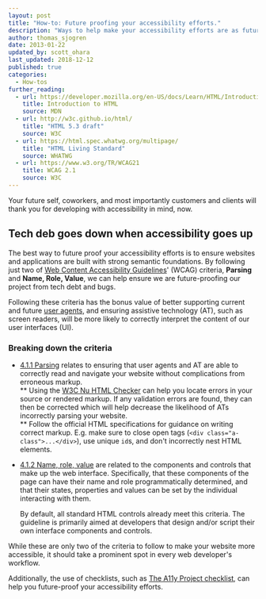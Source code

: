 ```yaml
---
layout: post
title: "How-to: Future proofing your accessibility efforts."
description: "Ways to help make your accessibility efforts are as future proof as possible."
author: thomas_sjogren
date: 2013-01-22
updated_by: scott_ohara
last_updated: 2018-12-12
published: true
categories:
  - How-tos
further_reading:
  - url: https://developer.mozilla.org/en-US/docs/Learn/HTML/Introduction_to_HTML
    title: Introduction to HTML
    source: MDN
  - url: http://w3c.github.io/html/
    title: "HTML 5.3 draft"
    source: W3C
  - url: https://html.spec.whatwg.org/multipage/
    title: "HTML Living Standard"
    source: WHATWG
  - url: https://www.w3.org/TR/WCAG21
    title: WCAG 2.1
    source: W3C
---
```


Your future self, coworkers, and most importantly customers and clients will thank you for developing with accessibility in mind, now.


## Tech deb goes down when accessibility goes up

The best way to future proof your accessibility efforts is to ensure websites and applications are built with strong semantic foundations. By following just two of [Web Content Accessibility Guidelines](https://www.w3.org/TR/WCAG21/#robust)' (WCAG) criteria, **Parsing** and **Name, Role, Value**, we can help ensure we are future-proofing our project from tech debt and bugs.

Following these criteria has the bonus value of better supporting current and future [user agents](https://developer.mozilla.org/en-US/docs/Glossary/User_agent), and ensuring assistive technology (AT), such as screen readers, will be more likely to correctly interpret the content of our user interfaces (UI).

### Breaking down the criteria

* [4.1.1 Parsing](https://www.w3.org/TR/WCAG21/#parsing) relates to ensuring that user agents and AT are able to correctly read and navigate your website without complications from erroneous markup.  
  ** Using the [W3C Nu HTML Checker](https://validator.w3.org/nu/) can help you locate errors in your source or rendered markup. If any validation errors are found, they can then be corrected which will help decrease the likelihood of ATs incorrectly parsing your website.  
  ** Follow the official HTML specifications for guidance on writing correct markup. E.g. make sure to close open tags (`<div class="a-class">...</div>`), use unique `id`s, and don't incorrectly nest HTML elements.
* [4.1.2 Name, role, value](https://www.w3.org/TR/WCAG21/#name-role-value) are related to the components and controls that make up the web interface. Specifically, that these components of the page can have their name and role programmatically determined, and that their states, properties and values can be set by the individual interacting with them.

  By default, all standard HTML controls already meet this criteria. The guideline is primarily aimed at developers that design and/or script their own interface components and controls.

While these are only two of the criteria to follow to make your website more accessible, it should take a prominent spot in every web developer's workflow.

Additionally, the use of checklists, such as [The A11y Project checklist](https://a11yproject.com/checklist.html), can help you future-proof your accessibility efforts.


